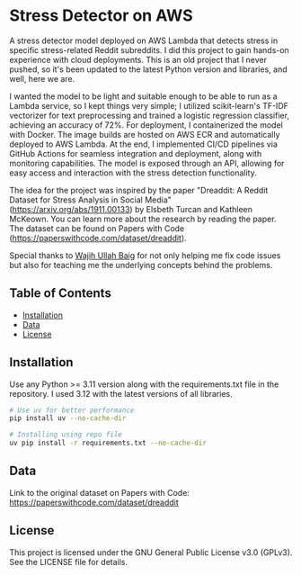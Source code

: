 # Stress Detector on AWS

A stress detector model deployed on AWS Lambda that detects stress in specific stress-related Reddit subreddits. I did this project to gain hands-on experience with cloud deployments. This is an old project that I never pushed, so it's been updated to the latest Python version and libraries, and well, here we are.

I wanted the model to be light and suitable enough to be able to run as a Lambda service, so I kept things very simple; I utilized scikit-learn's TF-IDF vectorizer for text preprocessing and trained a logistic regression classifier, achieving an accuracy of 72%. For deployment, I containerized the model with Docker. The image builds are hosted on AWS ECR and automatically deployed to AWS Lambda. At the end, I implemented CI/CD pipelines via GitHub Actions for seamless integration and deployment, along with monitoring capabilities. The model is exposed through an API, allowing for easy access and interaction with the stress detection functionality.

The idea for the project was inspired by the paper "Dreaddit: A Reddit Dataset for Stress Analysis in Social Media" (https://arxiv.org/abs/1911.00133) by Elsbeth Turcan and Kathleen McKeown. You can learn more about the research by reading the paper. The dataset can be found on Papers with Code (https://paperswithcode.com/dataset/dreaddit).

Special thanks to [Wajih Ullah Baig](https://github.com/wajihullahbaig) for not only helping me fix code issues but also for teaching me the underlying concepts behind the problems.

## Table of Contents
- [Installation](#installation)
- [Data](#data)
- [License](#license)

## Installation

Use any Python >= 3.11 version along with the requirements.txt file in the repository. I used 3.12 with the latest versions of all libraries.

```bash
# Use uv for better performance
pip install uv --no-cache-dir

# Installing using repo file
uv pip install -r requirements.txt --no-cache-dir
```

## Data
Link to the original dataset on Papers with Code:
https://paperswithcode.com/dataset/dreaddit

## License

This project is licensed under the GNU General Public License v3.0 (GPLv3). See the LICENSE file for details.
